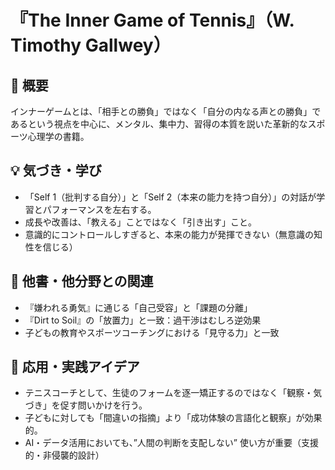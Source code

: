 # 『The Inner Game of Tennis』（W. Timothy Gallwey）

## 📌 概要
インナーゲームとは、「相手との勝負」ではなく「自分の内なる声との勝負」であるという視点を中心に、メンタル、集中力、習得の本質を説いた革新的なスポーツ心理学の書籍。

## 💡 気づき・学び
- 「Self 1（批判する自分）」と「Self 2（本来の能力を持つ自分）」の対話が学習とパフォーマンスを左右する。
- 成長や改善は、「教える」ことではなく「引き出す」こと。
- 意識的にコントロールしすぎると、本来の能力が発揮できない（無意識の知性を信じる）

## 🔁 他書・他分野との関連
- 『嫌われる勇気』に通じる「自己受容」と「課題の分離」
- 『Dirt to Soil』の「放置力」と一致：過干渉はむしろ逆効果
- 子どもの教育やスポーツコーチングにおける「見守る力」と一致

## 🧪 応用・実践アイデア
- テニスコーチとして、生徒のフォームを逐一矯正するのではなく「観察・気づき」を促す問いかけを行う。
- 子どもに対しても「間違いの指摘」より「成功体験の言語化と観察」が効果的。
- AI・データ活用においても、”人間の判断を支配しない” 使い方が重要（支援的・非侵襲的設計）

